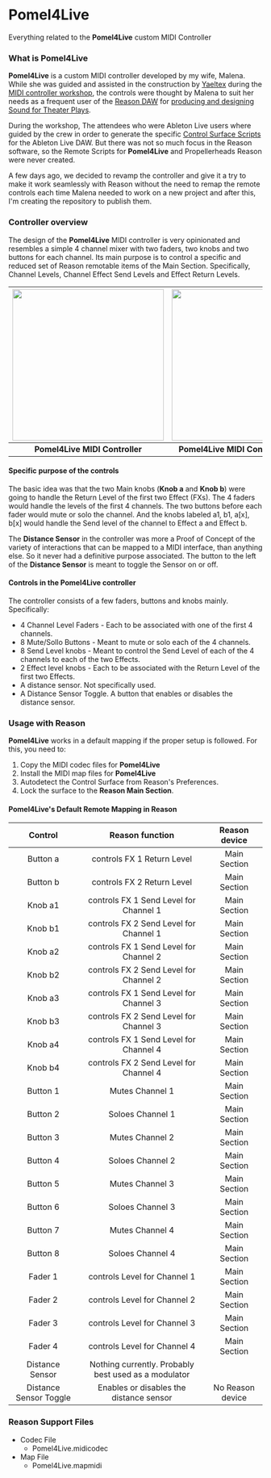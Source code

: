 # Pomel4Live

Everything related to the **Pomel4Live** custom MIDI Controller

### What is Pomel4Live

**Pomel4Live** is a custom MIDI controller developed by my wife, Malena. While she was guided and assisted in the construction by [Yaeltex](https://github.com/Yaeltex) during the [MIDI controller workshop](https://yaeltex.com/tcmidi1-inscripcion/), the controls were thought by Malena to suit her needs as a frequent user of the [Reason DAW](https://www.propellerheads.se/en/reason) for [producing and designing Sound for Theater Plays](http://www.alternativateatral.com/persona5802-malena-graciosi).

During the workshop, The attendees who were Ableton Live users where guided by the crew in order to generate the specific [Control Surface Scripts](https://help.ableton.com/hc/en-us/articles/206240184-Creating-your-own-Control-Surface-script) for the Ableton Live DAW. But there was not so much focus in the Reason software, so the Remote Scripts for **Pomel4Live** and Propellerheads Reason were never created.

A few days ago, we decided to revamp the controller and give it a try to make it work seamlessly with Reason without the need to remap the remote controls each time Malena needed to work on a new project and after this, I'm creating the repository to publish them.

### Controller  overview

The design of the **Pomel4Live** MIDI controller is very opinionated and resembles a simple 4 channel mixer with two faders, two knobs and two buttons for each channel. Its main purpose is to control a specific and reduced set of Reason remotable items of the Main Section. Specifically, Channel Levels, Channel Effect Send Levels and Effect Return Levels.

| <img src="https://user-images.githubusercontent.com/746152/28279616-6a8c1c92-6af7-11e7-954d-d65c3003bdbf.jpg" width=300 /> | <img src="https://user-images.githubusercontent.com/746152/28279909-5fc2b766-6af8-11e7-9ab7-bbc90250f088.jpg" width=300 /> |
|:---:|:---:|
| **Pomel4Live MIDI Controller**| **Pomel4Live MIDI Controller - Front** |

#### Specific purpose of the controls

The basic idea was that the two Main knobs (**Knob a** and **Knob b**) were going to handle the Return Level of the first two Effect (FXs). The 4 faders would handle the levels of the first 4 channels. The two buttons before each fader would mute or solo the channel. And the knobs labeled a1, b1, a[x], b[x] would handle the Send level of the channel to Effect a and Effect b.

The **Distance Sensor** in the controller was more a Proof of Concept of the variety of interactions that can be mapped to a MIDI interface, than anything else. So it never had a definitive purpose associated. The button to the left of the **Distance Sensor** is meant to toggle the Sensor on or off.

#### Controls in the Pomel4Live controller

The controller consists of a few faders, buttons and knobs mainly. Specifically:

* 4 Channel Level Faders - Each to be associated with one of the first 4 channels.
* 8 Mute/Sollo Buttons - Meant to mute or solo each of the 4 channels.
* 8 Send Level knobs - Meant to control the Send Level of each of the 4 channels to each of the two Effects.
* 2 Effect level knobs - Each to be associated with the Return Level of the first two Effects.
* A distance sensor. Not specifically used.
* A Distance Sensor Toggle. A button that enables or disables the distance sensor.

### Usage with Reason

**Pomel4Live** works in a default mapping if the proper setup is followed. For this, you need to:

1. Copy the MIDI codec files for **Pomel4Live**
1. Install the MIDI map files for **Pomel4Live**
1. Autodetect the Control Surface from Reason's Preferences.
1. Lock the surface to the **Reason Main Section**.

#### Pomel4Live's Default Remote Mapping in Reason

| Control | Reason function | Reason device |
|:---:|:---:|:---:|
| Button a | controls FX 1 Return Level | Main Section |
| Button b | controls FX 2 Return Level | Main Section |
| Knob a1 | controls FX 1 Send Level for Channel 1 | Main Section |
| Knob b1 | controls FX 2 Send Level for Channel 1 | Main Section |
| Knob a2 | controls FX 1 Send Level for Channel 2 | Main Section |
| Knob b2 | controls FX 2 Send Level for Channel 2 | Main Section |
| Knob a3 | controls FX 1 Send Level for Channel 3 | Main Section |
| Knob b3 | controls FX 2 Send Level for Channel 3 | Main Section |
| Knob a4 | controls FX 1 Send Level for Channel 4 | Main Section |
| Knob b4 | controls FX 2 Send Level for Channel 4 | Main Section |
| Button 1 | Mutes Channel 1 | Main Section |
| Button 2 | Soloes Channel 1 | Main Section |
| Button 3 | Mutes Channel 2 | Main Section |
| Button 4 | Soloes Channel 2 | Main Section |
| Button 5 | Mutes Channel 3 | Main Section |
| Button 6 | Soloes Channel 3 | Main Section |
| Button 7 | Mutes Channel 4 | Main Section |
| Button 8 | Soloes Channel 4 | Main Section |
| Fader 1 | controls Level for Channel 1 | Main Section |
| Fader 2 | controls Level for Channel 2 | Main Section |
| Fader 3 | controls Level for Channel 3 | Main Section |
| Fader 4 | controls Level for Channel 4 | Main Section |
| Distance Sensor | Nothing currently. Probably best used as a modulator | |
| Distance Sensor Toggle | Enables or disables the distance sensor | No Reason device |


### Reason Support Files

* Codec File
  * Pomel4Live.midicodec
* Map File
  * Pomel4Live.mapmidi
  
